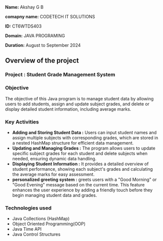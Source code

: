 **Name:** Akshay G B

**comapny name:** CODETECH IT SOLUTIONS

**ID:** CT6WTDS403

**Domain:** JAVA PROGRAMING

**Duration:** August to September 2024

## Overview of the project
### **Project : Student Grade Management System**
### Objective
The objective of this Java program is to manage student data by allowing users to add students, assign and update subject grades, and delete or display detailed student information, including average marks.
### Key Activities
+ **Adding and Storing Student Data :** Users can input student names and assign multiple subjects with corresponding grades, which are stored in a nested HashMap structure for efficient data management.
+ **Updating and Managing Grades :**  The program allows users to update specific subject grades for each student and delete subjects when needed, ensuring dynamic data handling.
+ **Displaying Student Information :**  It provides a detailed overview of student performance, showing each subject's grades and calculating the average marks for easy assessment.
+ **personalized greeting system :** greets users with a "Good Morning" or "Good Evening" message based on the current time. This feature enhances the user experience by adding a friendly touch before they begin managing student data and grades.

### Technologies used
+ Java Collections (HashMap)
+ Object Oriented Programming(OOP)
+ Java Time API
+ Java Control Structures
